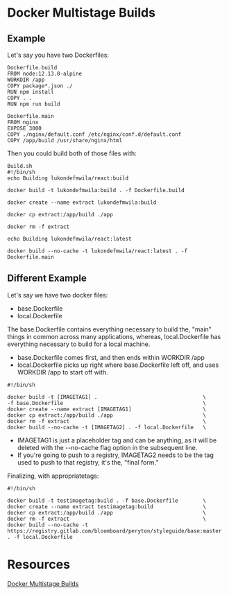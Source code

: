 # Docker Multistage Builds

## Example

Let's say you have two Dockerfiles:

```
Dockerfile.build
FROM node:12.13.0-alpine
WORKDIR /app
COPY package*.json ./
RUN npm install
COPY . .
RUN npm run build
```
```
Dockerfile.main
FROM nginx
EXPOSE 3000
COPY ./nginx/default.conf /etc/nginx/conf.d/default.conf
COPY /app/build /usr/share/nginx/html
```
Then you could build both of those files with:
```
Build.sh
#!/bin/sh
echo Building lukondefmwila/react:build

docker build -t lukondefmwila:build . -f Dockerfile.build

docker create --name extract lukondefmwila:build

docker cp extract:/app/build ./app

docker rm -f extract

echo Building lukondefmwila/react:latest

docker build --no-cache -t lukondefmwila/react:latest . -f Dockerfile.main
```
## Different Example

Let's say we have two docker files:

* base.Dockerfile
* local.Dockerfile

The base.Dockerfile contains everything necessary to build the, "main" things in common across many applications, whereas, local.Dockerfile has everything necessary to build for a local machine.

* base.Dockerfile comes first, and then ends within WORKDIR /app
* local.Dockerfile picks up right where base.Dockerfile left off, and uses WORKDIR /app to start off with.

```
#!/bin/sh

docker build -t [IMAGETAG1] .                                  \
-f base.Dockerfile                                             \
docker create --name extract [IMAGETAG1]                       \
docker cp extract:/app/build ./app                             \
docker rm -f extract                                           \
docker build --no-cache -t [IMAGETAG2] . -f local.Dockerfile   \
```

* IMAGETAG1 is just a placeholder tag and can be anything, as it will be deleted with the --no-cache flag option in the subsequent line.
* If you're going to push to a registry, IMAGETAG2 needs to be the tag used to push to that registry, it's the, "final form."


Finalizing, with appropriatetags:

```
#!/bin/sh

docker build -t testimagetag:build . -f base.Dockerfile        \
docker create --name extract testimagetag:build                \
docker cp extract:/app/build ./app                             \
docker rm -f extract                                           \
docker build --no-cache -t https://registry.gitlab.com/bloomboard/peryton/styleguide/base:master . -f local.Dockerfile
```




# Resources

[Docker Multistage Builds](https://earthly.dev/blog/docker-multistage/)